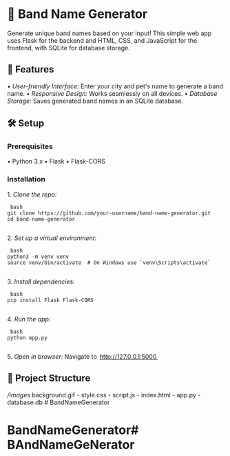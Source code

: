 # 🎸 Band Name Generator

Generate unique band names based on your input! This simple web app uses Flask for the backend and HTML, CSS, and JavaScript for the frontend, with SQLite for database storage.

## 🚀 Features

•⁠  ⁠*User-friendly Interface:* Enter your city and pet's name to generate a band name.
•⁠  ⁠*Responsive Design:* Works seamlessly on all devices.
•⁠  ⁠*Database Storage:* Saves generated band names in an SQLite database.

## 🛠️ Setup

### Prerequisites

•⁠  ⁠Python 3.x
•⁠  ⁠Flask
•⁠  ⁠Flask-CORS

### Installation

1.⁠ ⁠*Clone the repo:*

    ⁠ bash
    git clone https://github.com/your-username/band-name-generator.git
    cd band-name-generator
     ⁠

2.⁠ ⁠*Set up a virtual environment:*

    ⁠ bash
    python3 -m venv venv
    source venv/bin/activate  # On Windows use `venv\Scripts\activate`
     ⁠

3.⁠ ⁠*Install dependencies:*

    ⁠ bash
    pip install Flask Flask-CORS
     ⁠

4.⁠ ⁠*Run the app:*

    ⁠ bash
    python app.py
     ⁠

5.⁠ ⁠*Open in browser:*
    Navigate to ⁠ http://127.0.0.1:5000 ⁠

## 📂 Project Structure

   */images*
       background.gif
      - style.css
      - script.js
      - index.html
      - app.py
      - database.db 
      # BandNameGenerator
# BandNameGenerator# BAndNameGeNerator
